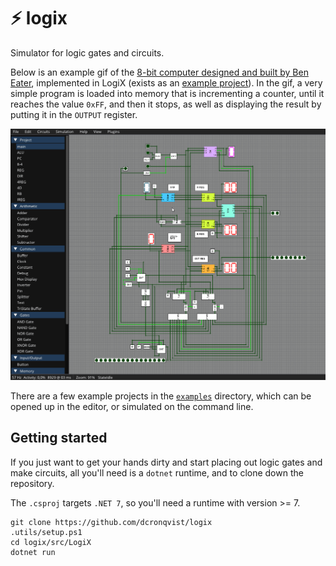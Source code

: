 # ⚡ logix

Simulator for logic gates and circuits.

Below is an example gif of the [8-bit computer designed and built by Ben Eater](https://www.youtube.com/watch?v=HyznrdDSSGM&list=PLowKtXNTBypGqImE405J2565dvjafglHU), implemented in LogiX (exists as an [example project](/examples/beneater-8bit/)). In the gif, a very simple program is loaded into memory that is incrementing a counter, until it reaches the value `0xFF`, and then it stops, as well as displaying the result by putting it in the `OUTPUT` register.

![Showcasing an example implementation of the Ben Eater 8-bit computer](media/ben_eater_showcase.gif)

There are a few example projects in the [`examples`](/examples/) directory, which can be opened up in the editor, or simulated on the command line.

## Getting started

If you just want to get your hands dirty and start placing out logic gates and make circuits, all you'll need is a `dotnet` runtime, and to clone down the repository.

The `.csproj` targets `.NET 7`, so you'll need a runtime with version >= 7.

```
git clone https://github.com/dcronqvist/logix
.utils/setup.ps1
cd logix/src/LogiX
dotnet run
```

